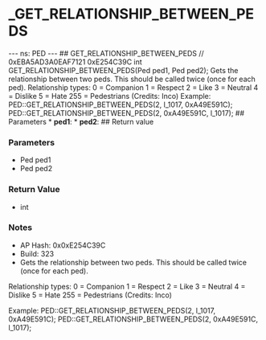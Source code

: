 # _GET_RELATIONSHIP_BETWEEN_PEDS

--- ns: PED --- ## GET_RELATIONSHIP_BETWEEN_PEDS  // 0xEBA5AD3A0EAF7121 0xE254C39C int GET_RELATIONSHIP_BETWEEN_PEDS(Ped ped1, Ped ped2);  Gets the relationship between two peds. This should be called twice (once for each ped). Relationship types: 0 = Companion 1 = Respect 2 = Like 3 = Neutral 4 = Dislike 5 = Hate 255 = Pedestrians (Credits: Inco) Example: PED::GET_RELATIONSHIP_BETWEEN_PEDS(2, l_1017, 0xA49E591C); PED::GET_RELATIONSHIP_BETWEEN_PEDS(2, 0xA49E591C, l_1017);  ## Parameters * **ped1**: * **ped2**:  ## Return value

### Parameters
* Ped ped1
* Ped ped2

### Return Value
* int

### Notes
* AP Hash: 0x0xE254C39C
* Build: 323
* Gets the relationship between two peds. This should be called twice (once for each ped).

Relationship types:
0 = Companion
1 = Respect
2 = Like
3 = Neutral
4 = Dislike
5 = Hate
255 = Pedestrians
(Credits: Inco)

Example:
PED::GET_RELATIONSHIP_BETWEEN_PEDS(2, l_1017, 0xA49E591C);
PED::GET_RELATIONSHIP_BETWEEN_PEDS(2, 0xA49E591C, l_1017);

